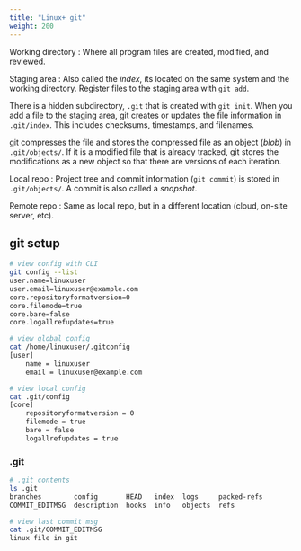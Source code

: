```yaml
---
title: "Linux+ git"
weight: 200
---
```


Working directory
: Where all program files are created, modified, and reviewed.

Staging area
: Also called the _index_, its located on the same system and the working directory. Register files to the staging area with `git add`.

  There is a hidden subdirectory, `.git` that is created with `git init`. When you add a file to the staging area, git creates or updates the file information in `.git/index`. This includes checksums, timestamps, and filenames.

  git compresses the file and stores the compressed file as an object (_blob_) in `.git/objects/`. If it is a modified file that is already tracked, git stores the modifications as a new object so that there are versions of each iteration.

Local repo
: Project tree and commit information (`git commit`) is stored in `.git/objects/`. A commit is also called a _snapshot_.

Remote repo
: Same as local repo, but in a different location (cloud, on-site server, etc).


## git setup

```bash
# view config with CLI
git config --list
user.name=linuxuser
user.email=linuxuser@example.com
core.repositoryformatversion=0
core.filemode=true
core.bare=false
core.logallrefupdates=true

# view global config
cat /home/linuxuser/.gitconfig 
[user]
	name = linuxuser
	email = linuxuser@example.com

# view local config
cat .git/config 
[core]
	repositoryformatversion = 0
	filemode = true
	bare = false
	logallrefupdates = true
```

### .git

```bash
# .git contents
ls .git
branches        config       HEAD   index  logs     packed-refs
COMMIT_EDITMSG  description  hooks  info   objects  refs

# view last commit msg 
cat .git/COMMIT_EDITMSG 
linux file in git

```